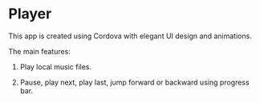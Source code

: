 # Player
This app is created using Cordova with elegant UI design and animations.

The main features:

1. Play local music files.

2. Pause, play next, play last, jump forward or backward using progress bar.
